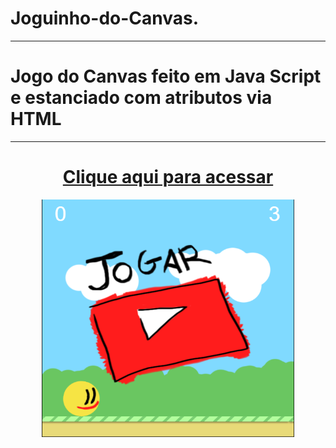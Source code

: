 # Joguinho-do-Canvas.

***
# Jogo do Canvas feito em Java Script e estanciado com atributos via HTML 

***

# <div align="center">[Clique aqui para acessar](https://maiarasanto.github.io/Joguinho-do-Canvas/)
</div>


<div align="center">
<img height="380em"width="80%"src="https://github.com/MaiaraSanto/Joguinho-do-Canvas/blob/main/Canvas.png">
 </div>
 
 


